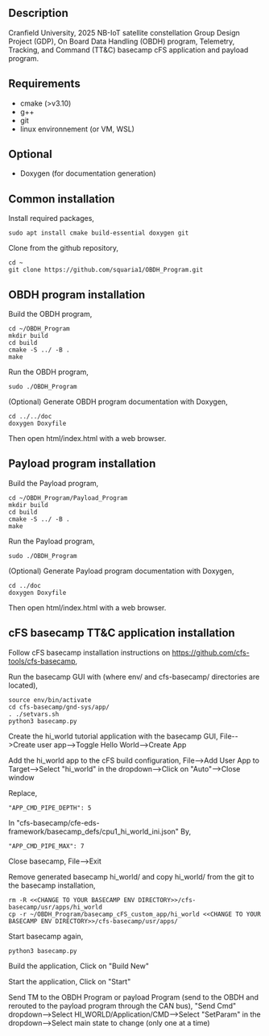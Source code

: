 Description
-----------
Cranfield University, 2025 NB-IoT satellite constellation Group Design Project (GDP), 
On Board Data Handling (OBDH) program, Telemetry, Tracking, and Command (TT&C) basecamp cFS application and payload program.

Requirements
------------
* cmake (>v3.10)
* g++
* git
* linux environnement (or VM, WSL)

Optional
--------
* Doxygen (for documentation generation)

Common installation
-------------------
Install required packages,
```
sudo apt install cmake build-essential doxygen git
```

Clone from the github repository,
```
cd ~
git clone https://github.com/squaria1/OBDH_Program.git
```

OBDH program installation
-------------------------
Build the OBDH program,
```
cd ~/OBDH_Program
mkdir build
cd build
cmake -S ../ -B .
make
```

Run the OBDH program,
```
sudo ./OBDH_Program
```

(Optional) Generate OBDH program documentation with Doxygen,
```
cd ../../doc
doxygen Doxyfile
```

Then open html/index.html with a web browser.

Payload program installation
----------------------------
Build the Payload program,
```
cd ~/OBDH_Program/Payload_Program
mkdir build
cd build
cmake -S ../ -B .
make
```

Run the Payload program,
```
sudo ./OBDH_Program
```

(Optional) Generate Payload program documentation with Doxygen,
```
cd ../doc
doxygen Doxyfile
```

Then open html/index.html with a web browser.

cFS basecamp TT&C application installation
------------------------------------------
Follow cFS basecamp installation instructions on https://github.com/cfs-tools/cfs-basecamp,

Run the basecamp GUI with (where env/ and cfs-basecamp/ directories are located),
```
source env/bin/activate
cd cfs-basecamp/gnd-sys/app/
. ./setvars.sh
python3 basecamp.py
```

Create the hi_world tutorial application with the basecamp GUI,
File-->Create user app-->Toggle Hello World-->Create App

Add the hi_world app to the cFS build configuration,
File-->Add User App to Target-->Select "hi_world" in the dropdown-->Click on "Auto"-->Close window

Replace,
```
"APP_CMD_PIPE_DEPTH": 5
```
In "cfs-basecamp/cfe-eds-framework/basecamp_defs/cpu1_hi_world_ini.json"
By,
```
"APP_CMD_PIPE_MAX": 7
```

Close basecamp,
File-->Exit

Remove generated basecamp hi_world/ and copy hi_world/ from the git to the basecamp installation,
```
rm -R <<CHANGE TO YOUR BASECAMP ENV DIRECTORY>>/cfs-basecamp/usr/apps/hi_world
cp -r ~/OBDH_Program/basecamp_cFS_custom_app/hi_world <<CHANGE TO YOUR BASECAMP ENV DIRECTORY>>/cfs-basecamp/usr/apps/
```

Start basecamp again,
```
python3 basecamp.py
```

Build the application,
Click on "Build New"

Start the application,
Click on "Start"

Send TM to the OBDH Program or payload Program (send to the OBDH and rerouted to the payload program through the CAN bus),
"Send Cmd" dropdown-->Select HI_WORLD/Application/CMD-->Select "SetParam" in the dropdown-->Select main state to change (only one at a time)
